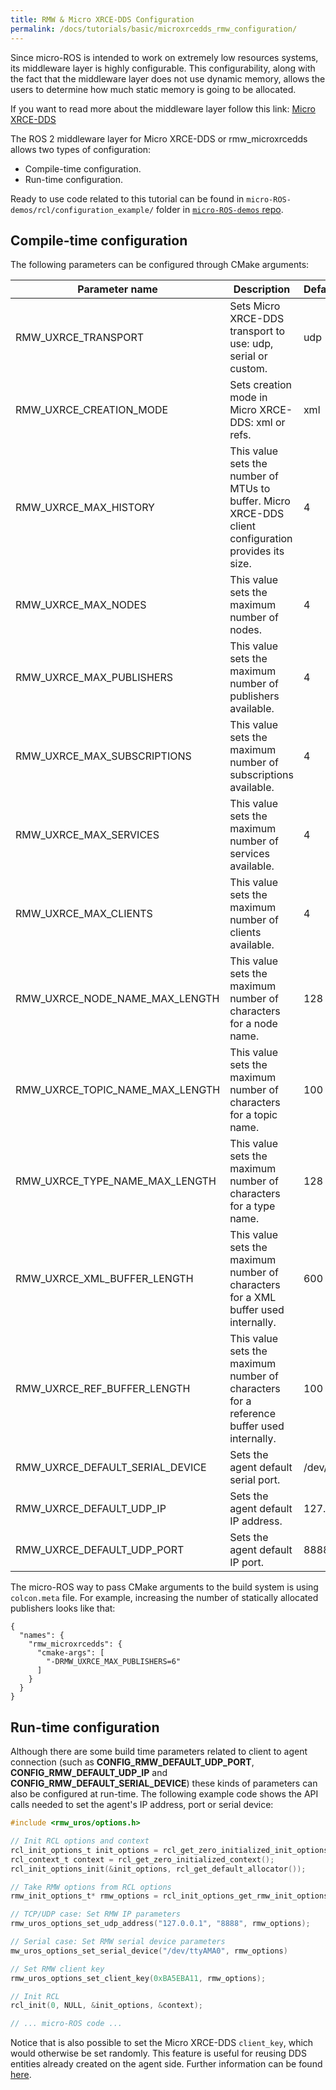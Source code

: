 ```yaml
---
title: RMW & Micro XRCE-DDS Configuration
permalink: /docs/tutorials/basic/microxrcedds_rmw_configuration/
---
```


Since micro-ROS is intended to work on extremely low resources systems, its middleware layer is highly configurable. This configurability, along with the fact that the middleware layer does not use dynamic memory, allows the users to determine how much static memory is going to be allocated.

If you want to read more about the middleware layer follow this link: [Micro XRCE-DDS](https://micro-xrce-dds.readthedocs.io/en/latest/)

The ROS 2 middleware layer for Micro XRCE-DDS or rmw_microxrcedds allows two types of configuration:
- Compile-time configuration.
- Run-time configuration.

Ready to use code related to this tutorial can be found in `micro-ROS-demos/rcl/configuration_example/` folder in [`micro-ROS-demos` repo](https://github.com/micro-ROS/micro-ROS-demos/tree/dashing/rcl/configuration_example).

## Compile-time configuration

The following parameters can be configured through CMake arguments:

<!-- TODO: Related errors (FAQ) -->

| Parameter name | Description |  Default value |
| - | - | - |
| RMW_UXRCE_TRANSPORT | Sets Micro XRCE-DDS transport to use: udp, serial or custom. | udp |
| RMW_UXRCE_CREATION_MODE | Sets creation mode in Micro XRCE-DDS: xml or refs. | xml |
| RMW_UXRCE_MAX_HISTORY | This value sets the number of MTUs to buffer. Micro XRCE-DDS client configuration provides its size. | 4 |
| RMW_UXRCE_MAX_NODES | This value sets the maximum number of nodes. | 4 |
| RMW_UXRCE_MAX_PUBLISHERS | This value sets the maximum number of publishers available. | 4 |
| RMW_UXRCE_MAX_SUBSCRIPTIONS | This value sets the maximum number of subscriptions available. | 4 |
| RMW_UXRCE_MAX_SERVICES | This value sets the maximum number of services available. | 4 |
| RMW_UXRCE_MAX_CLIENTS | This value sets the maximum number of clients available. | 4 |
| RMW_UXRCE_NODE_NAME_MAX_LENGTH | This value sets the maximum number of characters for a node name. | 128 |
| RMW_UXRCE_TOPIC_NAME_MAX_LENGTH | This value sets the maximum number of characters for a topic name. | 100 |
| RMW_UXRCE_TYPE_NAME_MAX_LENGTH | This value sets the maximum number of characters for a type name. | 128 |
| RMW_UXRCE_XML_BUFFER_LENGTH | This value sets the maximum number of characters for a XML buffer used internally. | 600 |
| RMW_UXRCE_REF_BUFFER_LENGTH | This value sets the maximum number of characters for a reference buffer used internally. | 100 |
| RMW_UXRCE_DEFAULT_SERIAL_DEVICE | Sets the agent default serial port. | /dev/ttyAMA0 |
| RMW_UXRCE_DEFAULT_UDP_IP | Sets the agent default IP address. | 127.0.0.1 |
| RMW_UXRCE_DEFAULT_UDP_PORT | Sets the agent default IP port. | 8888 |

The micro-ROS way to pass CMake arguments to the build system is using `colcon.meta` file. For example, increasing the number of statically allocated publishers looks like that:

```
{ 
  "names": {
    "rmw_microxrcedds": { 
      "cmake-args": [ 
        "-DRMW_UXRCE_MAX_PUBLISHERS=6" 
      ] 
    }
  }
}
```

## Run-time configuration

Although there are some build time parameters related to client to agent connection (such as **CONFIG_RMW_DEFAULT_UDP_PORT**, **CONFIG_RMW_DEFAULT_UDP_IP** and **CONFIG_RMW_DEFAULT_SERIAL_DEVICE**) these kinds of parameters can also be configured at run-time. The following example code shows the API calls needed to set the agent's IP address, port or serial device:

```c 
#include <rmw_uros/options.h>

// Init RCL options and context
rcl_init_options_t init_options = rcl_get_zero_initialized_init_options();
rcl_context_t context = rcl_get_zero_initialized_context();
rcl_init_options_init(&init_options, rcl_get_default_allocator());

// Take RMW options from RCL options
rmw_init_options_t* rmw_options = rcl_init_options_get_rmw_init_options(&init_options);

// TCP/UDP case: Set RMW IP parameters
rmw_uros_options_set_udp_address("127.0.0.1", "8888", rmw_options);

// Serial case: Set RMW serial device parameters
mw_uros_options_set_serial_device("/dev/ttyAMA0", rmw_options)

// Set RMW client key
rmw_uros_options_set_client_key(0xBA5EBA11, rmw_options);

// Init RCL
rcl_init(0, NULL, &init_options, &context);

// ... micro-ROS code ...
```

Notice that is also possible to set the Micro XRCE-DDS `client_key`, which would otherwise be set randomly. This feature is useful for reusing DDS entities already created on the agent side. Further information can be found [here](https://micro-xrce-dds.readthedocs.io/en/latest/deployment.html#configurate-the-publisher).
